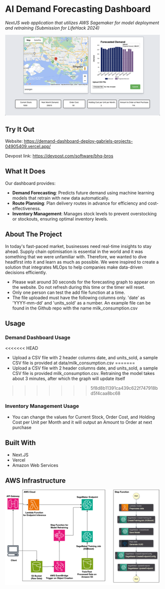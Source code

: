 # AI Demand Forecasting Dashboard

_NextJS web application that utilizes AWS Sagemaker for model deployment and retraining (Submission for LifeHack 2024)_

![Ui](docs/images/application.png)

## Try It Out

Website: https://demand-dashboard-deploy-gabriels-projects-04905409.vercel.app/

Devpost link: https://devpost.com/software/bhq-bros

## What It Does

Our dashboard provides:

- **Demand Forecasting**: Predicts future demand using machine learning models that retrain with new data automatically.
- **Route Planning**: Plan delivery routes in advance for efficiency and cost-effectiveness.
- **Inventory Management**: Manages stock levels to prevent overstocking or stockouts, ensuring optimal inventory levels.

## About The Project

In today's fast-paced market, businesses need real-time insights to stay ahead. Supply chain optimisation is essential in the world and it was something that we were unfamiliar with. Therefore, we wanted to dive headfirst into it and learn as much as possible. We were inspired to create a solution that integrates MLOps to help companies make data-driven decisions efficiently.

- Please wait around 30 seconds for the forecasting graph to appear on the website. Do not refresh during this time or the timer will reset.
- Only one person can test the add file function at a time.
- The file uploaded must have the following columns only. 'date' as 'YYYY-mm-dd' and 'units_sold' as a number. An example file can be found in the Github repo with the name milk_consumption.csv

## Usage

### Demand Dashboard Usage
<<<<<<< HEAD

- Upload a CSV file with 2 header columns date, and units_sold, a sample CSV file is provided at data/milk_consumption.csv
=======
- Upload a CSV file with 2 header columns date, and units_sold, a sample CSV file is provided milk_consumption.csv. Retraining the model takes about 3 minutes, after which the graph will update itself
>>>>>>> 5f8d8b11391ca439c622f747918bd5f4caa8bc68

### Inventory Management Usage

- You can change the values for Current Stock, Order Cost, and Holding Cost per Unit per Month and it will output an Amount to Order at next purchase

## Built With

- Next.JS
- Vercel
- Amazon Web Services

## AWS Infrastructure

![Ui](docs/images/infrastructure.png)
